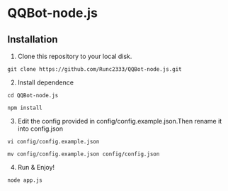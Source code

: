 # QQBot-node.js

## Installation
1. Clone this repository to your local disk.

```
git clone https://github.com/Runc2333/QQBot-node.js.git
```

2. Install dependence

```
cd QQBot-node.js

npm install
```

3. Edit the config provided in config/config.example.json.Then rename it into config.json

```
vi config/config.example.json

mv config/config.example.json config/config.json
```

4. Run & Enjoy!

```
node app.js
```
